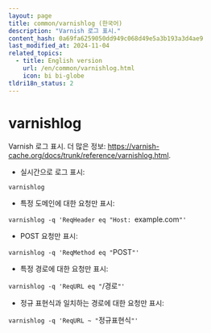 ```yaml
---
layout: page
title: common/varnishlog (한국어)
description: "Varnish 로그 표시."
content_hash: 0a69fa6259050dd949c068d49e5a3b193a3d4ae9
last_modified_at: 2024-11-04
related_topics:
  - title: English version
    url: /en/common/varnishlog.html
    icon: bi bi-globe
tldri18n_status: 2
---
```

# varnishlog

Varnish 로그 표시.
더 많은 정보: <https://varnish-cache.org/docs/trunk/reference/varnishlog.html>.

- 실시간으로 로그 표시:

`varnishlog`

- 특정 도메인에 대한 요청만 표시:

`varnishlog -q 'ReqHeader eq "Host: `<span class="tldr-var badge badge-pill bg-dark-lm bg-white-dm text-white-lm text-dark-dm font-weight-bold">example.com</span>`"'`

- POST 요청만 표시:

`varnishlog -q 'ReqMethod eq "`<span class="tldr-var badge badge-pill bg-dark-lm bg-white-dm text-white-lm text-dark-dm font-weight-bold">POST</span>`"'`

- 특정 경로에 대한 요청만 표시:

`varnishlog -q 'ReqURL eq "`<span class="tldr-var badge badge-pill bg-dark-lm bg-white-dm text-white-lm text-dark-dm font-weight-bold">/경로</span>`"'`

- 정규 표현식과 일치하는 경로에 대한 요청만 표시:

`varnishlog -q 'ReqURL ~ "`<span class="tldr-var badge badge-pill bg-dark-lm bg-white-dm text-white-lm text-dark-dm font-weight-bold">정규표현식</span>`"'`

